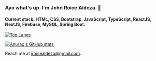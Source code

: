 ### Ayo what's up. I'm John Roice Aldeza. :boy:

#### Current stack: HTML, CSS, Bootstrap, JavaScript, TypeScript, ReactJS, NextJS, Firebase, MySQL, Spring Boot.

[![Top Langs](https://github-readme-stats.vercel.app/api/top-langs/?username=roiceee&theme=radical&layout=compact&exclude_repo=Memory-Game,WeatherApp)](https://github.com/anuraghazra/github-readme-stats)

[![Anurag's GitHub stats](https://github-readme-stats.vercel.app/api?username=roiceee&theme=radical)](https://github.com/anuraghazra/github-readme-stats)

Reach me at jroicealdeza@gmail.com.

<!---
roiceee/roiceee is a ✨ special ✨ repository because its `README.md` (this file) appears on your GitHub profile.
You can click the Preview link to take a look at your changes.
--->
